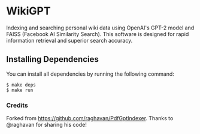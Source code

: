 # WikiGPT

Indexing and searching personal wiki data using OpenAI's GPT-2 model and FAISS
(Facebook AI Similarity Search). This software is designed for rapid information
retrieval and superior search accuracy.

## Installing Dependencies

You can install all dependencies by running the following command:

```shell
$ make deps
$ make run
```

### Credits

Forked from https://github.com/raghavan/PdfGptIndexer. Thanks to @raghavan for
sharing his code!
